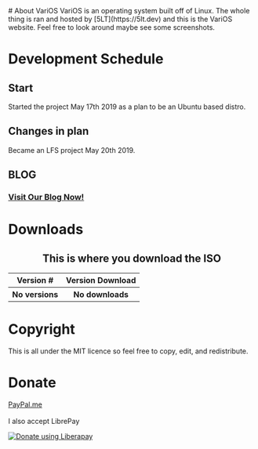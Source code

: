 <link rel="icon" href="https://cdn.glitch.com/f50c1a29-1c67-48c7-9ec9-06cae7532fee%2Flogo.png?1558122826552">
# About VariOS
VariOS is an operating system built off of Linux. The whole thing is ran and hosted by [5LT](https://5lt.dev) and this is the VariOS website. Feel free to look around maybe see some screenshots.

# Development Schedule
## Start
Started the project May 17th 2019 as a plan to be an Ubuntu based distro.
## Changes in plan
Became an LFS project May 20th 2019.
## BLOG
### [Visit Our Blog Now!](https://medium.com/varios-developement)

# Downloads
<center>
  <h2>This is where you download the ISO</h2>
  <table>
    <tr>
      <th>Version #</th><th>Version Download</th>
    </tr>
    <tr>
      <th>No versions</th><th>No downloads</th>
    </tr>
  </table>
</center>

# Copyright
This is all under the MIT licence so feel free to copy, edit, and redistribute.

# Donate
[PayPal.me](paypal.me/5ltcode)<br>
<br>
I also accept LibrePay
<script src="https://liberapay.com/fivelt/widgets/button.js"></script>
<noscript><a href="https://liberapay.com/fivelt/donate"><img alt="Donate using Liberapay" src="https://liberapay.com/assets/widgets/donate.svg"></a></noscript>
<br>
<script src="https://liberapay.com/fivelt/widgets/receiving.js"></script>
